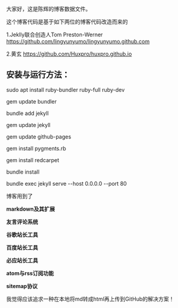 大家好，这是陈辉的博客数据文件。

这个博客代码是基于如下两位的博客代码改造而来的

1.Jeklly联合创造人Tom Preston-Werner
  https://github.com/lingyunyumo/lingyunyumo.github.com

2.黄玄
  https://github.com/Huxpro/huxpro.github.io


## 安装与运行方法：

sudo apt  install ruby-bundler ruby-full ruby-dev

gem update bundler

bundle add jekyll

gem update jekyll

gem update github-pages

gem install pygments.rb

gem install redcarpet

bundle install

bundle exec jekyll serve --host 0.0.0.0 --port 80 


博客用到了

**markdown及其扩展**

**友言评论系统**

**谷歌站长工具**

**百度站长工具**

**必应站长工具**

**atom与rss订阅功能**

**sitemap协议**

我觉得应该追求一种在本地将md转成html再上传到GitHub的解决方案！

